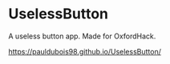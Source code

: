 # UselessButton
A useless button app. Made for OxfordHack.

https://pauldubois98.github.io/UselessButton/
